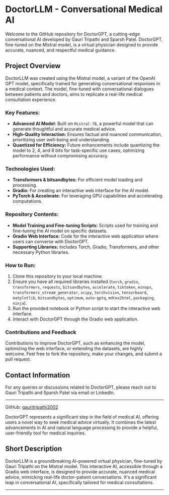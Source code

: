 # DoctorLLM - Conversational Medical AI 

Welcome to the GitHub repository for DoctorGPT, a cutting-edge conversational AI developed by Gauri Tripathi and Sparsh Patel. DoctorGPT, fine-tuned on the Mistral model, is a virtual physician designed to provide accurate, nuanced, and respectful medical guidance.

## Project Overview

DoctorLLM was created using the Mistral model, a variant of the OpenAI GPT model, specifically trained for generating conversational responses in a medical context. The model, fine-tuned with conversational dialogues between patients and doctors, aims to replicate a real-life medical consultation experience.

### Key Features:

- **Advanced AI Model:** Built on `Mistral-7B`, a powerful model that can generate thoughtful and accurate medical advice.
- **High-Quality Interaction:** Ensures factual and nuanced communication, prioritizing user well-being and understanding.
- **Quantized for Efficiency:** Future enhancements include quantizing the model to 2, 4, and 8 bits for task-specific use cases, optimizing performance without compromising accuracy.

### Technologies Used:

- **Transformers & bitsandbytes:** For efficient model loading and processing.
- **Gradio:** For creating an interactive web interface for the AI model.
- **PyTorch & Accelerate:** For leveraging GPU capabilities and accelerating computations.

### Repository Contents:

- **Model Training and Fine-tuning Scripts:** Scripts used for training and fine-tuning the AI model on specific datasets.
- **Gradio Web Interface:** Code for the interactive web application where users can converse with DoctorGPT.
- **Supporting Libraries:** Includes Torch, Gradio, Transformers, and other necessary Python libraries.

### How to Run:

1. Clone this repository to your local machine.
2. Ensure you have all required libraries installed (`torch`, `gradio`, `transformers`, `requests`, `bitsandbytes`, `accelerate`, `tiktoken`, `einops`, `transformers_stream_generator`, `scipy`, `torchvision`, `tensorboard`, `matplotlib`, `bitsandbytes`, `optimum`, `auto-gptq`, `mdtex2html`, `packaging`, `ninja`).
3. Run the provided notebook or Python script to start the interactive web interface.
4. Interact with DoctorGPT through the Gradio web application.

### Contributions and Feedback

Contributions to improve DoctorGPT, such as enhancing the model, optimizing the web interface, or extending the datasets, are highly welcome. Feel free to fork the repository, make your changes, and submit a pull request.

## Contact Information

For any queries or discussions related to DoctorGPT, please reach out to Gauri Tripathi and Sparsh Patel via email or LinkedIn.

---

GitHub: [gauritripathi2002](https://github.com/gauritripathi2002)

DoctorGPT represents a significant step in the field of medical AI, offering users a novel way to seek medical advice virtually. It combines the latest advancements in AI and natural language processing to provide a helpful, user-friendly tool for medical inquiries.

## Short Description

DoctorLLM is a groundbreaking AI-powered virtual physician, fine-tuned by Gauri Tripathi on the Mistral model. This interactive AI, accessible through a Gradio web interface, is designed to provide accurate, nuanced medical advice, mimicking real-life doctor-patient conversations. It's a significant leap in conversational AI, specifically tailored for medical consultations.

---


